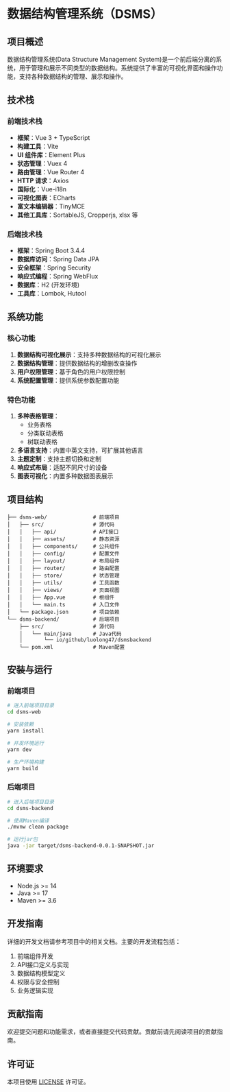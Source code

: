 # 数据结构管理系统（DSMS）

## 项目概述

数据结构管理系统(Data Structure Management System)是一个前后端分离的系统，用于管理和展示不同类型的数据结构。系统提供了丰富的可视化界面和操作功能，支持各种数据结构的管理、展示和操作。

## 技术栈

### 前端技术栈

- **框架**：Vue 3 + TypeScript
- **构建工具**：Vite
- **UI 组件库**：Element Plus
- **状态管理**：Vuex 4
- **路由管理**：Vue Router 4
- **HTTP 请求**：Axios
- **国际化**：Vue-i18n
- **可视化图表**：ECharts
- **富文本编辑器**：TinyMCE
- **其他工具库**：SortableJS, Cropperjs, xlsx 等

### 后端技术栈

- **框架**：Spring Boot 3.4.4
- **数据库访问**：Spring Data JPA
- **安全框架**：Spring Security
- **响应式编程**：Spring WebFlux
- **数据库**：H2 (开发环境)
- **工具库**：Lombok, Hutool

## 系统功能

### 核心功能

1. **数据结构可视化展示**：支持多种数据结构的可视化展示
2. **数据结构管理**：提供数据结构的增删改查操作
3. **用户权限管理**：基于角色的用户权限控制
4. **系统配置管理**：提供系统参数配置功能

### 特色功能

1. **多种表格管理**：
   - 业务表格
   - 分类联动表格
   - 树联动表格
2. **多语言支持**：内置中英文支持，可扩展其他语言
3. **主题定制**：支持主题切换和定制
4. **响应式布局**：适配不同尺寸的设备
5. **图表可视化**：内置多种数据图表展示

## 项目结构

```
├── dsms-web/               # 前端项目
│   ├── src/                # 源代码
│   │   ├── api/            # API接口
│   │   ├── assets/         # 静态资源
│   │   ├── components/     # 公共组件
│   │   ├── config/         # 配置文件
│   │   ├── layout/         # 布局组件
│   │   ├── router/         # 路由配置
│   │   ├── store/          # 状态管理
│   │   ├── utils/          # 工具函数
│   │   ├── views/          # 页面视图
│   │   ├── App.vue         # 根组件
│   │   └── main.ts         # 入口文件
│   └── package.json        # 项目依赖
└── dsms-backend/           # 后端项目
    ├── src/                # 源代码
    │   └── main/java       # Java代码
    │       └── io/github/luolong47/dsmsbackend
    └── pom.xml             # Maven配置
```

## 安装与运行

### 前端项目

```bash
# 进入前端项目目录
cd dsms-web

# 安装依赖
yarn install

# 开发环境运行
yarn dev

# 生产环境构建
yarn build
```

### 后端项目

```bash
# 进入后端项目目录
cd dsms-backend

# 使用Maven编译
./mvnw clean package

# 运行jar包
java -jar target/dsms-backend-0.0.1-SNAPSHOT.jar
```

## 环境要求

- Node.js >= 14
- Java >= 17
- Maven >= 3.6

## 开发指南

详细的开发文档请参考项目中的相关文档。主要的开发流程包括：

1. 前端组件开发
2. API接口定义与实现
3. 数据结构模型定义
4. 权限与安全控制
5. 业务逻辑实现

## 贡献指南

欢迎提交问题和功能需求，或者直接提交代码贡献。贡献前请先阅读项目的贡献指南。

## 许可证

本项目使用 [LICENSE](LICENSE) 许可证。 